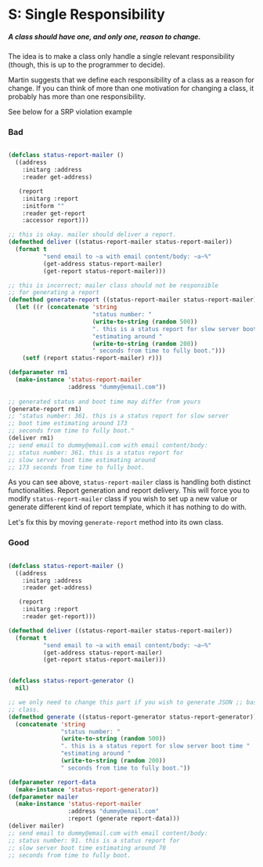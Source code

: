 # S: Single Responsibility

##### A class should have one, and  only one, reason to change.
The idea is to make a class only handle a single relevant responsibility (though, this is up to the programmer to decide).

Martin suggests that we define each responsibility of a class as a reason for change.  If you can think of more than one motivation for changing a class, it probably has more than one responsibility.

See below for a SRP violation example

### Bad

```lisp

(defclass status-report-mailer ()
  ((address
    :initarg :address
    :reader get-address)

   (report
    :initarg :report
    :initform ""
    :reader get-report
    :accessor report)))

;; this is okay. mailer should deliver a report.
(defmethod deliver ((status-report-mailer status-report-mailer))
  (format t
          "send email to ~a with email content/body: ~a~%"
          (get-address status-report-mailer)
          (get-report status-report-mailer)))

;; this is incorrect; mailer class should not be responsible
;; for generating a report
(defmethod generate-report ((status-report-mailer status-report-mailer))
  (let ((r (concatenate 'string
                        "status number: "
                        (write-to-string (random 500))
                        ". this is a status report for slow server boot time "
                        "estimating around "
                        (write-to-string (random 200))
                        " seconds from time to fully boot.")))
    (setf (report status-report-mailer) r)))

(defparameter rm1
  (make-instance 'status-report-mailer
                 :address "dummy@email.com"))
                 
;; generated status and boot time may differ from yours
(generate-report rm1) 
;; "status number: 361. this is a status report for slow server
;; boot time estimating around 173
;; seconds from time to fully boot."
(deliver rm1)
;; send email to dummy@email.com with email content/body:
;; status number: 361. this is a status report for 
;; slow server boot time estimating around
;; 173 seconds from time to fully boot.

```

As you can see above, `status-report-mailer` class is handling both distinct functionalities. Report generation and report delivery. This will force you to modify `status-report-mailer` class if you wish to set up a new value or generate different kind of report template, which it has nothing to do with.

Let's fix this by moving `generate-report` method into its own class.

### Good

```lisp

(defclass status-report-mailer ()
  ((address
    :initarg :address
    :reader get-address)

   (report
    :initarg :report
    :reader get-report)))

(defmethod deliver ((status-report-mailer status-report-mailer))
  (format t
          "send email to ~a with email content/body: ~a~%"
          (get-address status-report-mailer)
          (get-report status-report-mailer)))


(defclass status-report-generator ()
  nil)

;; we only need to change this part if you wish to generate JSON ;; based report, etc without touching status-report-mailer
;; class.
(defmethod generate ((status-report-generator status-report-generator))
  (concatenate 'string
               "status number: "
               (write-to-string (random 500))
               ". this is a status report for slow server boot time "
               "estimating around "
               (write-to-string (random 200))
               " seconds from time to fully boot."))

(defparameter report-data
  (make-instance 'status-report-generator))
(defparameter mailer
  (make-instance 'status-report-mailer
                 :address "dummy@email.com"
                 :report (generate report-data)))
(deliver mailer)
;; send email to dummy@email.com with email content/body:
;; status number: 91. this is a status report for
;; slow server boot time estimating around 70
;; seconds from time to fully boot.

```




